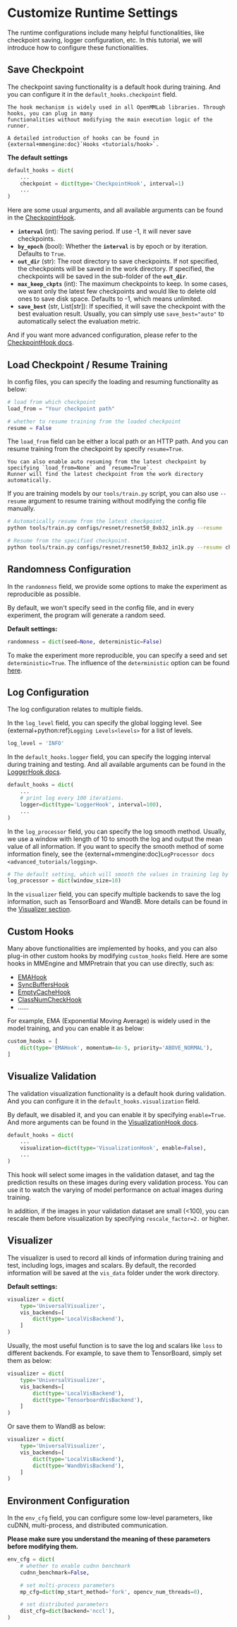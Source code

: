 # Customize Runtime Settings

The runtime configurations include many helpful functionalities, like checkpoint saving, logger configuration,
etc. In this tutorial, we will introduce how to configure these functionalities.

## Save Checkpoint

The checkpoint saving functionality is a default hook during training. And you can configure it in the
`default_hooks.checkpoint` field.

```{note}
The hook mechanism is widely used in all OpenMMLab libraries. Through hooks, you can plug in many
functionalities without modifying the main execution logic of the runner.

A detailed introduction of hooks can be found in {external+mmengine:doc}`Hooks <tutorials/hook>`.
```

**The default settings**

```python
default_hooks = dict(
    ...
    checkpoint = dict(type='CheckpointHook', interval=1)
    ...
)
```

Here are some usual arguments, and all available arguments can be found in the [CheckpointHook](mmengine.hooks.CheckpointHook).

- **`interval`** (int): The saving period. If use -1, it will never save checkpoints.
- **`by_epoch`** (bool): Whether the **`interval`** is by epoch or by iteration. Defaults to `True`.
- **`out_dir`** (str): The root directory to save checkpoints. If not specified, the checkpoints will be saved in the work directory. If specified, the checkpoints will be saved in the sub-folder of the **`out_dir`**.
- **`max_keep_ckpts`** (int): The maximum checkpoints to keep. In some cases, we want only the latest few checkpoints and would like to delete old ones to save disk space. Defaults to -1, which means unlimited.
- **`save_best`** (str, List[str]): If specified, it will save the checkpoint with the best evaluation result.
  Usually, you can simply use `save_best="auto"` to automatically select the evaluation metric.

And if you want more advanced configuration, please refer to the [CheckpointHook docs](tutorials/hook.md#checkpointhook).

## Load Checkpoint / Resume Training

In config files, you can specify the loading and resuming functionality as below:

```python
# load from which checkpoint
load_from = "Your checkpoint path"

# whether to resume training from the loaded checkpoint
resume = False
```

The `load_from` field can be either a local path or an HTTP path. And you can resume training from the checkpoint by
specify `resume=True`.

```{tip}
You can also enable auto resuming from the latest checkpoint by specifying `load_from=None` and `resume=True`.
Runner will find the latest checkpoint from the work directory automatically.
```

If you are training models by our `tools/train.py` script, you can also use `--resume` argument to resume
training without modifying the config file manually.

```bash
# Automatically resume from the latest checkpoint.
python tools/train.py configs/resnet/resnet50_8xb32_in1k.py --resume

# Resume from the specified checkpoint.
python tools/train.py configs/resnet/resnet50_8xb32_in1k.py --resume checkpoints/resnet.pth
```

## Randomness Configuration

In the `randomness` field, we provide some options to make the experiment as reproducible as possible.

By default, we won't specify seed in the config file, and in every experiment, the program will generate a random seed.

**Default settings:**

```python
randomness = dict(seed=None, deterministic=False)
```

To make the experiment more reproducible, you can specify a seed and set `deterministic=True`. The influence
of the `deterministic` option can be found [here](https://pytorch.org/docs/stable/notes/randomness.html#cuda-convolution-benchmarking).

## Log Configuration

The log configuration relates to multiple fields.

In the `log_level` field, you can specify the global logging level. See {external+python:ref}`Logging Levels<levels>` for a list of levels.

```python
log_level = 'INFO'
```

In the `default_hooks.logger` field, you can specify the logging interval during training and testing. And all
available arguments can be found in the [LoggerHook docs](tutorials/hook.md#loggerhook).

```python
default_hooks = dict(
    ...
    # print log every 100 iterations.
    logger=dict(type='LoggerHook', interval=100),
    ...
)
```

In the `log_processor` field, you can specify the log smooth method. Usually, we use a window with length of 10
to smooth the log and output the mean value of all information. If you want to specify the smooth method of
some information finely, see the {external+mmengine:doc}`LogProcessor docs <advanced_tutorials/logging>`.

```python
# The default setting, which will smooth the values in training log by a 10-length window.
log_processor = dict(window_size=10)
```

In the `visualizer` field, you can specify multiple backends to save the log information, such as TensorBoard
and WandB. More details can be found in the [Visualizer section](#visualizer).

## Custom Hooks

Many above functionalities are implemented by hooks, and you can also plug-in other custom hooks by modifying
`custom_hooks` field. Here are some hooks in MMEngine and MMPretrain that you can use directly, such as:

- [EMAHook](mmpretrain.engine.hooks.EMAHook)
- [SyncBuffersHook](mmengine.hooks.SyncBuffersHook)
- [EmptyCacheHook](mmengine.hooks.EmptyCacheHook)
- [ClassNumCheckHook](mmpretrain.engine.hooks.ClassNumCheckHook)
- ......

For example, EMA (Exponential Moving Average) is widely used in the model training, and you can enable it as
below:

```python
custom_hooks = [
    dict(type='EMAHook', momentum=4e-5, priority='ABOVE_NORMAL'),
]
```

## Visualize Validation

The validation visualization functionality is a default hook during validation. And you can configure it in the
`default_hooks.visualization` field.

By default, we disabled it, and you can enable it by specifying `enable=True`. And more arguments can be found in
the [VisualizationHook docs](mmpretrain.engine.hooks.VisualizationHook).

```python
default_hooks = dict(
    ...
    visualization=dict(type='VisualizationHook', enable=False),
    ...
)
```

This hook will select some images in the validation dataset, and tag the prediction results on these images
during every validation process. You can use it to watch the varying of model performance on actual images
during training.

In addition, if the images in your validation dataset are small (\<100), you can rescale them before
visualization by specifying `rescale_factor=2.` or higher.

## Visualizer

The visualizer is used to record all kinds of information during training and test, including logs, images and
scalars. By default, the recorded information will be saved at the `vis_data` folder under the work directory.

**Default settings:**

```python
visualizer = dict(
    type='UniversalVisualizer',
    vis_backends=[
        dict(type='LocalVisBackend'),
    ]
)
```

Usually, the most useful function is to save the log and scalars like `loss` to different backends.
For example, to save them to TensorBoard, simply set them as below:

```python
visualizer = dict(
    type='UniversalVisualizer',
    vis_backends=[
        dict(type='LocalVisBackend'),
        dict(type='TensorboardVisBackend'),
    ]
)
```

Or save them to WandB as below:

```python
visualizer = dict(
    type='UniversalVisualizer',
    vis_backends=[
        dict(type='LocalVisBackend'),
        dict(type='WandbVisBackend'),
    ]
)
```

## Environment Configuration

In the `env_cfg` field, you can configure some low-level parameters, like cuDNN, multi-process, and distributed
communication.

**Please make sure you understand the meaning of these parameters before modifying them.**

```python
env_cfg = dict(
    # whether to enable cudnn benchmark
    cudnn_benchmark=False,

    # set multi-process parameters
    mp_cfg=dict(mp_start_method='fork', opencv_num_threads=0),

    # set distributed parameters
    dist_cfg=dict(backend='nccl'),
)
```
